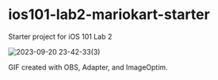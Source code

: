 # ios101-lab2-mariokart-starter
Starter project for iOS 101 Lab 2

![2023-09-20 23-42-33(3)](https://github.com/MichaelDacanay/ios101-lab2-mariokart-starter/assets/18317412/fa857c54-c83e-46d8-9818-76e2793ba3e2)

GIF created with OBS, Adapter, and ImageOptim.
